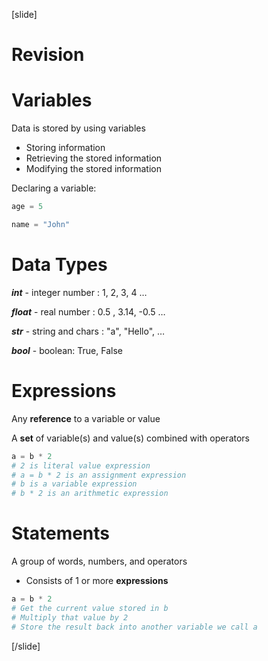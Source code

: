 [slide]
# Revision

# Variables
Data is stored by using variables

* Storing information
* Retrieving the stored information
* Modifying the stored information

Declaring a variable:
```python
age = 5
```
```python
name = "John"
```

# Data Types
***int*** - integer number : 1, 2, 3, 4 …

***float*** - real number : 0.5 , 3.14, -0.5 …

***str*** - string and chars : "a", "Hello", …

***bool*** - boolean: True, False

# Expressions
Any **reference** to a variable or value

A **set** of variable(s) and value(s) combined with operators

```python
a = b * 2
# 2 is literal value expression
# a = b * 2 is an assignment expression
# b is a variable expression
# b * 2 is an arithmetic expression
```

# Statements
A group of words, numbers, and operators

* Consists of 1 or more **expressions**
```python
a = b * 2
# Get the current value stored in b
# Multiply that value by 2
# Store the result back into another variable we call a
```
[/slide]